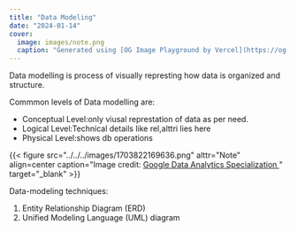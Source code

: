 ```yaml
---
title: "Data Modeling"
date: "2024-01-14"
cover:
  image: images/note.png
  caption: "Generated using [OG Image Playground by Vercel](https://og-playground.vercel.app/)"
---
```


Data modelling is process of visually represting how data is organized and structure.

Commmon levels of Data modelling are:

- Conceptual Level:only viusal represtation of data as per need.
- Logical Level:Technical details like rel,alttri lies here
- Physical Level:shows db operations

{{< figure src="../../../images/1703822169636.png" alttr="Note" align=center caption="Image credit: [Google Data Analytics Specialization ](https://www.coursera.org/specializations/data-analytics-certificate)" target="_blank" >}}

Data-modeling techniques:

1. Entity Relationship Diagram (ERD)
2. Unified Modeling Language (UML) diagram
